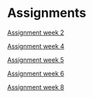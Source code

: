 # Assignments

[Assignment week 2](https://github.com/bartveldhuijzen/Assignments/blob/master/Assignment%2Bweek%2B2.ipynb)

[Assignment week 4](https://github.com/bartveldhuijzen/Assignments/blob/master/Assignment_week_4..ipynb)

[Assignment week 5](https://github.com/bartveldhuijzen/Assignments/blob/master/Assignment_week_5.ipynb)

[Assignment week 6](https://github.com/bartveldhuijzen/Assignments/blob/master/assignment4%20(1).ipynb)

[Assignment week 8](https://github.com/bartveldhuijzen/Assignments/blob/master/assignment(5).ipynb)
